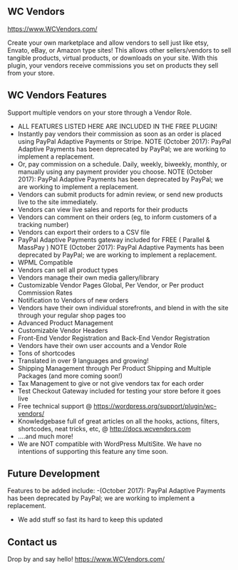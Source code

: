 ## WC Vendors 

https://www.WCVendors.com/

Create your own marketplace and allow vendors to sell just like etsy, Envato, eBay, or Amazon type sites! This allows other sellers/vendors to sell tangible products, virtual products, or downloads on your site. With this plugin, your vendors receive commissions you set on products they sell from your store.
	
## WC Vendors Features

Support multiple vendors on your store through a Vendor Role. 
* ALL FEATURES LISTED HERE ARE INCLUDED IN THE FREE PLUGIN!
* Instantly pay vendors their commission as soon as an order is placed using PayPal Adaptive Payments or Stripe.  NOTE (October 2017): PayPal Adaptive Payments has been deprecated by PayPal; we are working to implement a replacement.
* Or, pay commission on a schedule. Daily, weekly, biweekly, monthly, or manually using any payment provider you choose. NOTE (October 2017): PayPal Adaptive Payments has been deprecated by PayPal; we are working to implement a replacement.
* Vendors can submit products for admin review, or send new products live to the site immediately.
* Vendors can view live sales and reports for their products
* Vendors can comment on their orders (eg, to inform customers of a tracking number)
* Vendors can export their orders to a CSV file
* PayPal Adaptive Payments gateway included for FREE ( Parallel & MassPay ) NOTE (October 2017): PayPal Adaptive Payments has been deprecated by PayPal; we are working to implement a replacement.
* WPML Compatible
* Vendors can sell all product types
* Vendors manage their own media gallery/library
* Customizable Vendor Pages
Global, Per Vendor, or Per product Commission Rates
* Notification to Vendors of new orders
* Vendors have their own individual storefronts, and blend in with the site through your regular shop pages too
* Advanced Product Management
* Customizable Vendor Headers
* Front-End Vendor Registration and Back-End Vendor Registration
* Vendors have their own user accounts and a Vendor Role
* Tons of shortcodes
* Translated in over 9 languages and growing!
* Shipping Management through Per Product Shipping and Multiple Packages (and more coming soon!)
* Tax Management to give or not give vendors tax for each order
* Test Checkout Gateway included for testing your store before it goes live
* Free technical support @ https://wordpress.org/support/plugin/wc-vendors/
* Knowledgebase full of great articles on all the hooks, actions, filters, shortcodes, neat tricks, etc, @ http://docs.wcvendors.com
* ....and much more!
* We are NOT compatible with WordPress MultiSite. We have no intentions of supporting this feature any time soon.

## Future Development

Features to be added include:
-(October 2017): PayPal Adaptive Payments has been deprecated by PayPal; we are working to implement a replacement.
- We add stuff so fast its hard to keep this updated

## Contact us

Drop by and say hello!  https://www.WCVendors.com/
